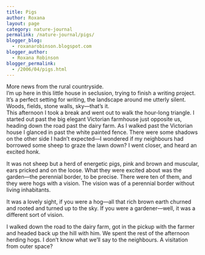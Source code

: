 ```yaml
---
title: Pigs
author: Roxana
layout: page
category: nature-journal
permalink: /nature-journal/pigs/
blogger_blog:
  - roxanarobinson.blogspot.com
blogger_author:
  - Roxana Robinson
blogger_permalink:
  - /2006/04/pigs.html
---
```

More news from the rural countryside.  
I&#8217;m up here in this little house in seclusion, trying to finish a writing project. It&#8217;s a perfect setting for writing, the landscape around me utterly silent. Woods, fields, stone walls, sky—that&#8217;s it.  
This afternoon I took a break and went out to walk the hour-long triangle. I started out past the big elegant Victorian farmhouse just opposite us, heading down the road past the dairy farm. As I walked past the Victorian house I glanced in past the white painted fence. There were some shadows on the other side I hadn&#8217;t expected—I wondered if my neighbours had borrowed some sheep to graze the lawn down? I went closer, and heard an excited honk.

It was not sheep but a herd of energetic pigs, pink and brown and muscular, ears pricked and on the loose. What they were excited about was the garden—the perennial border, to be precise. There were ten of them, and they were hogs with a vision. The vision was of a perennial border without living inhabitants.

It was a lovely sight, if you were a hog—all that rich brown earth churned and rooted and turned up to the sky. If you were a gardener—well, it was a different sort of vision.

I walked down the road to the dairy farm, got in the pickup with the farmer and headed back up the hill with him. We spent the rest of the afternoon herding hogs. I don&#8217;t know what we&#8217;ll say to the neighbours. A visitation from outer space?